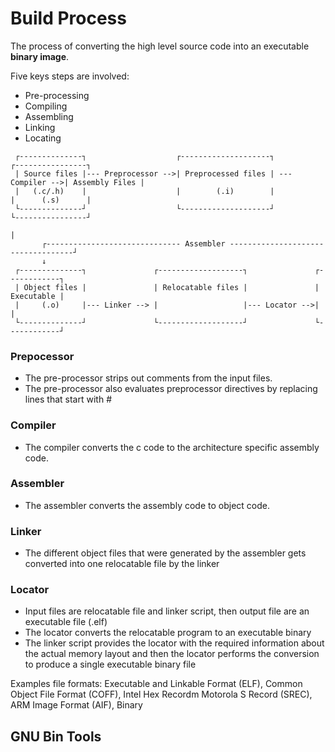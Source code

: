 # Build Process

The process of converting the high level source code into
an executable **binary image**.

Five keys steps are involved:

- Pre-processing
- Compiling
- Assembling
- Linking
- Locating

```
 ┌--------------┐                    ┌--------------------┐                 ┌----------------┐
 | Source files |--- Preprocessor -->| Preprocessed files | --- Compiler -->| Assembly Files |
 |   (.c/.h)    |                    |        (.i)        |                 |      (.s)      |
 └--------------┘                    └--------------------┘                 └----------------┘
                                                                                    |
       ┌------------------------------ Assembler -----------------------------------┘
       ↓
 ┌--------------┐               ┌-------------------┐               ┌------------┐
 | Object files |               | Relocatable files |               | Executable |
 |     (.o)     |--- Linker --> |                   |--- Locator -->|            |
 └--------------┘               └-------------------┘               └------------┘

```

### Prepocessor

- The pre-processor strips out comments from the input files.
- The pre-processor also evaluates preprocessor directives by
replacing lines that start with #

### Compiler

- The compiler converts the c code to the architecture specific
assembly code.

### Assembler

- The assembler converts the assembly code to object code.

### Linker

- The different object files that were generated by the assembler
gets converted into one relocatable file by the linker

### Locator

- Input files are relocatable file and linker script, then output
file are an executable file (.elf)
- The locator converts the relocatable program to an executable binary
- The linker script provides the locator with the required information
about the actual memory layout and then the locator performs the
conversion to produce a single executable binary file

Examples file formats: Executable and Linkable Format (ELF), Common Object
File Format (COFF), Intel Hex Recordm Motorola S Record (SREC), ARM Image
Format (AIF), Binary

## GNU Bin Tools

